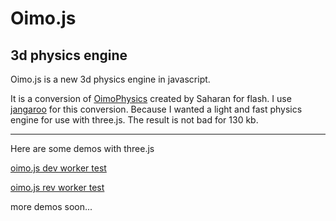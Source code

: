 Oimo.js
=========

## 3d physics engine ##


Oimo.js is a new 3d physics engine in javascript.

It is a conversion of [OimoPhysics](https://github.com/saharan/OimoPhysics) created by Saharan for flash. I use [jangaroo](http://www.jangaroo.net/home/) for this conversion. Because I wanted a light and fast physics engine for use with three.js. The result is not bad for 130 kb.

----------

Here are some demos with three.js

[oimo.js dev worker test](http://lo-th.github.io/Oimo.js/index.html)

[oimo.js rev worker test](http://lo-th.github.io/Oimo.js/index_rev.html)

more demos soon...
